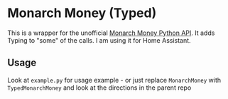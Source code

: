 # Monarch Money (Typed)

This is a wrapper for the unofficial [Monarch Money Python API](https://github.com/hammem/monarchmoney). It adds Typing to "some" of the calls. I am using it for Home Assistant.



## Usage


Look at `example.py` for usage example - or just replace `MonarchMoney` with `TypedMonarchMoney` and look at the directions in the parent repo